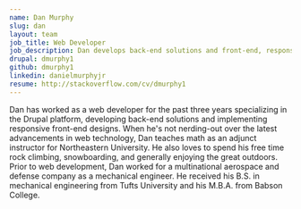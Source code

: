```yaml
---
name: Dan Murphy
slug: dan
layout: team
job_title: Web Developer
job_description: Dan develops back-end solutions and front-end, responsive designs for Savas Labs clients.
drupal: dmurphy1
github: dmurphy1
linkedin: danielmurphyjr
resume: http://stackoverflow.com/cv/dmurphy1
---
```


Dan has worked as a web developer for the past three years specializing in the Drupal platform, developing back-end solutions and implementing responsive front-end designs. When he's not nerding-out over the latest advancements in web technology, Dan teaches math as an adjunct instructor for Northeastern University. He also loves to spend his free time rock climbing, snowboarding, and generally enjoying the great outdoors. Prior to web development, Dan worked for a multinational aerospace and defense company as a mechanical engineer. He received his B.S. in mechanical engineering from Tufts University and his M.B.A. from Babson College.
